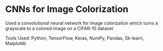 # CNNs for Image Colorization

Used a convolutional neural network for image colorization which turns a grayscale to a colored image on a CIFAR-10 dataset 

Tools Used: Python, TensorFlow, Keras, NumPy, Pandas, Sk-learn, Matplotlib
